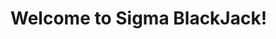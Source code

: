 <!DOCTYPE html>
<html lang="en">
  <body>
    <div class="container content-container">
      <h1 class="blackjack-title">Welcome to Sigma BlackJack!</h1>
    </div>
  </body>
</html>
